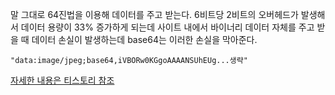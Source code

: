 말 그대로 64진법을 이용해 데이터를 주고 받는다.
6비트당 2비트의 오버헤드가 발생해서 데이터 용량이 33% 증가하게 되는데
사이트 내에서 바이너리 데이터 자체를 주고 받을 때 데이터 손실이 발생하는데
base64는 이러한 손실을 막아준다.

```Base64
"data:image/jpeg;base64,iVBORw0KGgoAAAANSUhEUg...생략"
```

[자세한 내용은 티스토리 참조](https://devuna.tistory.com/41)
